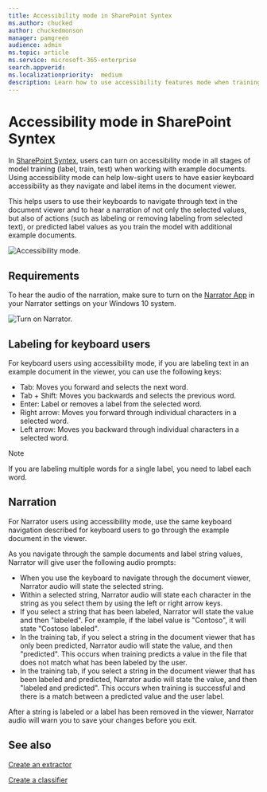 ```yaml
---
title: Accessibility mode in SharePoint Syntex
ms.author: chucked
author: chuckedmonson
manager: pamgreen
audience: admin
ms.topic: article
ms.service: microsoft-365-enterprise
search.appverid: 
ms.localizationpriority:  medium
description: Learn how to use accessibility features mode when training and working with models in SharePoint Syntex.
---
```


# Accessibility mode in SharePoint Syntex

In [SharePoint Syntex](index.md), users can turn on accessibility mode in all stages of model training (label, train, test) when working with example documents. Using accessibility mode can help low-sight users to have easier keyboard accessibility as they navigate and label items in the document viewer.

This helps users to use their keyboards to navigate through text in the document viewer and to hear a narration of not only the selected values, but also of actions (such as labeling or removing labeling from selected text), or predicted label values as you train the model with additional example documents. 


![Accessibility mode.](../media/content-understanding/accessibility-mode.png)

## Requirements

To hear the audio of the narration, make sure to turn on the [Narrator App](https://support.microsoft.com/windows/complete-guide-to-narrator-e4397a0d-ef4f-b386-d8ae-c172f109bdb1) in your Narrator settings on your Windows 10 system.

![Turn on Narrator.](../media/content-understanding/narrator-settings.png)

## Labeling for keyboard users

For keyboard users using accessibility mode, if you are labeling text in an example document in the viewer, you can use the following keys:

- Tab: Moves you forward and selects the next word.
- Tab + Shift: Moves you backwards and selects the previous word.
- Enter: Label or removes a label from the selected word.
- Right arrow: Moves you forward through individual characters in a selected word.
- Left arrow: Moves you backward through individual characters in a selected word.

> [!NOTE]
> If you are labeling multiple words for a single label, you need to label each word.


## Narration

For Narrator users using accessibility mode, use the same keyboard navigation described for keyboard users to go through the example document in the viewer.

As you navigate through the sample documents and label string values, Narrator will give user the following audio prompts:

- When you use the keyboard to navigate through the document viewer, Narrator audio will state the selected string.
- Within a selected string, Narrator audio will state each character in the string as you select them by using the left or right arrow keys.
- If you select a string that has been labeled, Narrator will state the value and then "labeled".  For example, if the label value is "Contoso", it will state "Costoso labeled". 
- In the training tab, if you select a string in the document viewer that has only been predicted, Narrator audio will state the value, and then "predicted". This occurs when training predicts a value in the file that does not match what has been labeled by the user.
- In the training tab, if you select a string in the document viewer that has been labeled and predicted, Narrator audio will state the value, and then "labeled and predicted". This occurs when training is successful and there is a match between a predicted value and the user label.

After a string is labeled or a label has been removed in the viewer, Narrator audio will warn you to save your changes before you exit.

## See also

[Create an extractor](create-an-extractor.md)

[Create a classifier](create-a-classifier.md)










 


  
  



